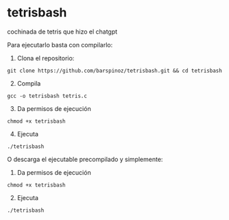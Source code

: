 # tetrisbash
cochinada de tetris que hizo el chatgpt

Para ejecutarlo basta con compilarlo:

1. Clona el repositorio:

`git clone https://github.com/barspinoz/tetrisbash.git && cd tetrisbash`

2. Compila

`gcc -o tetrisbash tetris.c`

3. Da permisos de ejecución

`chmod +x tetrisbash`

4. Ejecuta

`./tetrisbash`

O descarga el ejecutable precompilado y simplemente:

1. Da permisos de ejecución

`chmod +x tetrisbash`

2. Ejecuta

`./tetrisbash`
